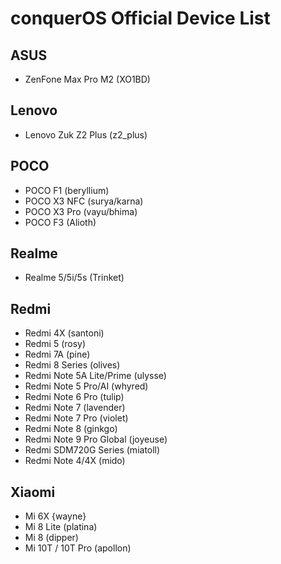 # conquerOS Official Device List

## ASUS
- ZenFone Max Pro M2 (XO1BD)

## Lenovo
- Lenovo Zuk Z2 Plus (z2_plus)

## POCO
- POCO F1 (beryllium)
- POCO X3 NFC (surya/karna)
- POCO X3 Pro (vayu/bhima)
- POCO F3 (Alioth)

## Realme
- Realme 5/5i/5s (Trinket)

## Redmi
- Redmi 4X (santoni)
- Redmi 5 (rosy)
- Redmi 7A (pine)
- Redmi 8 Series (olives)
- Redmi Note 5A Lite/Prime (ulysse)
- Redmi Note 5 Pro/AI (whyred)
- Redmi Note 6 Pro (tulip)
- Redmi Note 7 (lavender)
- Redmi Note 7 Pro (violet)
- Redmi Note 8 (ginkgo)
- Redmi Note 9 Pro Global (joyeuse)
- Redmi SDM720G Series (miatoll)
- Redmi Note 4/4X (mido)

## Xiaomi
- Mi 6X {wayne}
- Mi 8 Lite (platina)
- Mi 8 (dipper)
- Mi 10T / 10T Pro (apollon)

